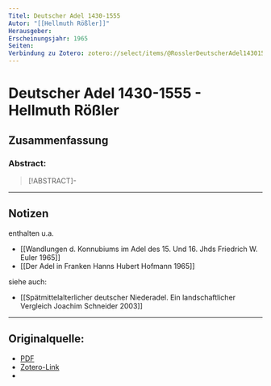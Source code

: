 ```yaml
---
Titel: Deutscher Adel 1430-1555
Autor: "[[Hellmuth Rößler]]"
Herausgeber:  
Erscheinungsjahr: 1965
Seiten: 
Verbindung zu Zotero: zotero://select/items/@RosslerDeutscherAdel14301555
---
```

# Deutscher Adel 1430-1555 - Hellmuth Rößler

## Zusammenfassung
### Abstract:
> [!ABSTRACT]-
> 

---
## Notizen
enthalten u.a.

- [[Wandlungen d. Konnubiums im Adel des 15. Und 16. Jhds Friedrich W. Euler 1965]]
- [[Der Adel in Franken Hanns Hubert Hofmann 1965]]

siehe auch:

- [[Spätmittelalterlicher deutscher Niederadel. Ein landschaftlicher Vergleich Joachim Schneider 2003]]


---

## Originalquelle:
- [PDF](RosslerDeutscherAdel14301555.pdf)
- [Zotero-Link](zotero://select/items/@RosslerDeutscherAdel14301555)
- 
